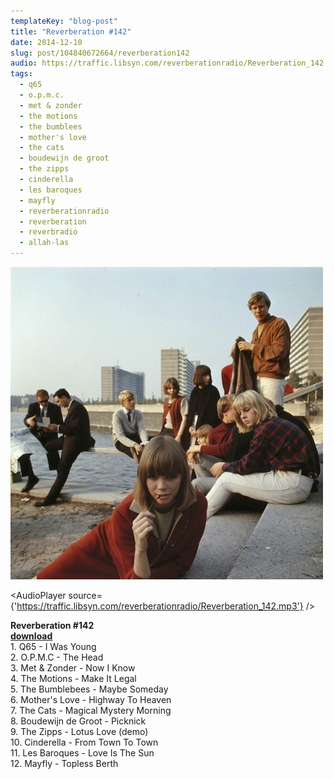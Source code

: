 ```yaml
---
templateKey: "blog-post"
title: "Reverberation #142"
date: 2014-12-10
slug: post/104840672664/reverberation142
audio: https://traffic.libsyn.com/reverberationradio/Reverberation_142.mp3
tags:
  - q65
  - o.p.m.c.
  - met & zonder
  - the motions
  - the bumblees
  - mother's love
  - the cats
  - boudewijn de groot
  - the zipps
  - cinderella
  - les baroques
  - mayfly
  - reverberationradio
  - reverberation
  - reverbradio
  - allah-las
---
```


![Reverberation #142](../images/f2b8ff4775bae125954ce96bb5b41b67b1c368d1712eb771065d62aa4340016f.jpg)

<AudioPlayer source={'https://traffic.libsyn.com/reverberationradio/Reverberation_142.mp3'} />

<p><strong>Reverberation #142<br /></strong><strong><a href="https://traffic.libsyn.com/reverberationradio/Reverberation_142.mp3" title="download" target="_blank">download<br /></a></strong>1. Q65 - I Was Young<br />2. O.P.M.C - The Head<br />3. Met &amp; Zonder - Now I Know<br />4. The Motions - Make It Legal<br />5. The Bumblebees - Maybe Someday<br />6. Mother's Love - Highway To Heaven<br />7. The Cats - Magical Mystery Morning<br />8. Boudewijn de Groot - Picknick<br />9. The Zipps - Lotus Love (demo)<br />10. Cinderella - From Town To Town<br />11. Les Baroques - Love Is The Sun<br />12. Mayfly - Topless Berth</p>
